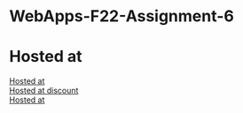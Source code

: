 # WebApps-F22-Assignment-6
# Hosted at
[Hosted at](https://44-563-web-apps-f22.github.io/44563-webapps-assignment-6-ghantanagamounikadevi/musician.html)
<br>
[Hosted at discount](https://44-563-web-apps-f22.github.io/44563-webapps-assignment-6-ghantanagamounikadevi/discount.html)
<br>
[Hosted at](https://44-563-web-apps-f22.github.io/44563-webapps-assignment-6-ghantanagamounikadevi/vacation.html)

